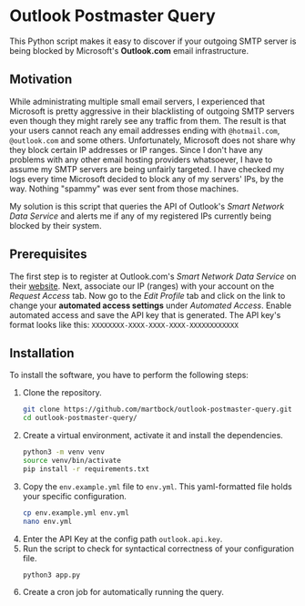 # Outlook Postmaster Query

This Python script makes it easy to discover if your outgoing SMTP server is being blocked by Microsoft's 
**Outlook.com** email infrastructure.

## Motivation

While administrating multiple small email servers, I experienced that Microsoft is pretty aggressive in their 
blacklisting of outgoing SMTP servers even though they might rarely see any traffic from them. The result is that
your users cannot reach any email addresses ending with `@hotmail.com`, `@outlook.com` and some others. Unfortunately,
Microsoft does not share why they block certain IP addresses or IP ranges. Since I don't have any problems with any
other email hosting providers whatsoever, I have to assume my SMTP servers are being unfairly targeted. I have checked
my logs every time Microsoft decided to block any of my servers' IPs, by the way. Nothing "spammy" was ever sent from
those machines.

My solution is this script that queries the API of Outlook's _Smart Network Data Service_ and alerts me if any of my
registered IPs currently being blocked by their system.

## Prerequisites

The first step is to register at Outlook.com's _Smart Network Data Service_ on their 
[website](https://sendersupport.olc.protection.outlook.com/snds/). Next, associate our IP (ranges) with your account on
the _Request Access_ tab. Now go to the _Edit Profile_ tab and click on the link to change your 
**automated access settings** under _Automated Access_. Enable automated access and save the API key that is generated.
The API key's format looks like this: `XXXXXXXX-XXXX-XXXX-XXXX-XXXXXXXXXXXX`

## Installation

To install the software, you have to perform the following steps:

1. Clone the repository.
    ```bash
    git clone https://github.com/martbock/outlook-postmaster-query.git
    cd outlook-postmaster-query/
    ```
2. Create a virtual environment, activate it and install the dependencies.
    ```bash
    python3 -m venv venv
    source venv/bin/activate
    pip install -r requirements.txt
    ```
3. Copy the `env.example.yml` file to `env.yml`. This yaml-formatted file holds your specific configuration.
    ```bash
    cp env.example.yml env.yml
    nano env.yml
    ```
4. Enter the API Key at the config path `outlook.api.key`.
5. Run the script to check for syntactical correctness of your configuration file.
    ```bash
    python3 app.py
    ```
6. Create a cron job for automatically running the query.
